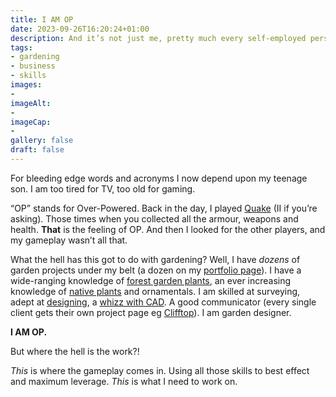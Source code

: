 ```yaml
---
title: I AM OP
date: 2023-09-26T16:20:24+01:00
description: And it’s not just me, pretty much every self-employed person, gardener & designer in the land is too!
tags: 
- gardening
- business
- skills
images: 
- 
imageAlt:
- 
imageCap:
- 
gallery: false
draft: false
---
```


For bleeding edge words and acronyms I now depend upon my teenage son. I am too tired for TV, too old for gaming.

“OP” stands for Over-Powered. Back in the day, I played [Quake](https://en.wikipedia.org/wiki/Quake_(series)) (II if you’re asking). Those times when you collected all the armour, weapons and health. **That** is the feeling of OP. And then I looked for the other players, and my gameplay wasn’t all that.

What the hell has this got to do with gardening? Well, I have _dozens_ of garden projects under my belt (a dozen on my [portfolio page](https://www.natureworks.org.uk/portfolio/)). I have a wide-ranging knowledge of [forest garden plants](https://store.natureworks.org.uk/l/ForestGardenSpreadsheet), an ever increasing knowledge of [native plants](https://bit.ly/garden-wild-spreadsheet) and ornamentals. I am skilled at surveying, adept at [designing](https://www.natureworks.org.uk/design), a [whizz with CAD](https://store.natureworks.org.uk/l/cad). A good communicator (every single client gets their own project page eg [Clifftop](https://grwd.uk/clifftop/)). I am garden designer.

**I AM OP.**

But where the hell is the work?!

_This_ is where the gameplay comes in. Using all those skills to best effect and maximum leverage. _This_ is what I need to work on. 